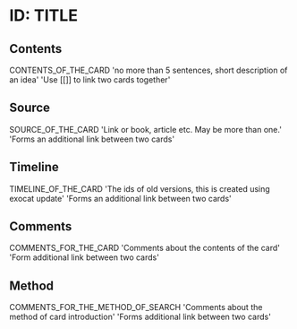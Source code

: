 # ID: TITLE

## Contents
CONTENTS_OF_THE_CARD
'no more than 5 sentences, short description of an idea'
'Use [[]] to link two cards together'

## Source
SOURCE_OF_THE_CARD
'Link or book, article etc. May be more than one.'
'Forms an additional link between two cards'

## Timeline
TIMELINE_OF_THE_CARD
'The ids of old versions, this is created using exocat update'
'Forms an additional link between two cards'

## Comments
COMMENTS_FOR_THE_CARD
'Comments about the contents of the card'
'Form additional link between two cards'

## Method
COMMENTS_FOR_THE_METHOD_OF_SEARCH
'Comments about the method of card introduction'
'Forms additional link between two cards'
